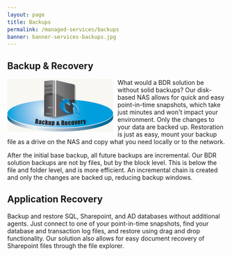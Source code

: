 ```yaml
---
layout: page
title: Backups
permalink: /managed-services/backups
banner: banner-services-backups.jpg
---
```


## Backup & Recovery

<img src="/images/backup_recovery.jpg" style="float:left;padding:0 10px 10px 0">

What would a BDR solution be without solid backups? Our disk-based NAS allows for quick and easy point-in-time snapshots, which take just minutes and won't impact your environment. Only the changes to your data are backed up. Restoration is just as easy, mount your backup file as a drive on the NAS and copy what you need locally or to the network.

After the initial base backup, all future backups are incremental. Our BDR solution backups are not by files, but by the block level. This is below the file and folder level, and is more efficient. An incremental chain is created and only the changes are backed up, reducing backup windows.

## Application Recovery

Backup and restore SQL, Sharepoint, and AD databases without additional agents. Just connect to one of your point-in-time snapshots, find your database and transaction log files, and restore using drag and drop functionality. Our solution also allows for easy document recovery of Sharepoint files through the file explorer.
